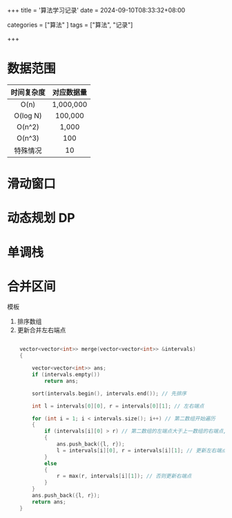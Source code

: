 +++
title = '算法学习记录'
date = 2024-09-10T08:33:32+08:00

categories = ["算法" ] 
tags = ["算法", "记录"]

+++



# 数据范围



| 时间复杂度 | 对应数据量 |
| :--------: | :--------: |
|    O(n)    | 1,000,000  |
|  O(log N)  |  100,000   |
|   O(n^2)   |   1,000    |
|   O(n^3)   |    100     |
|  特殊情况  |     10     |





# 滑动窗口





# 动态规划 DP









# 单调栈







# 合并区间

模板

1. 排序数组
2. 更新合并左右端点

```cpp

    vector<vector<int>> merge(vector<vector<int>> &intervals)
    {

        vector<vector<int>> ans;
        if (intervals.empty())
            return ans;

        sort(intervals.begin(), intervals.end()); // 先排序

        int l = intervals[0][0], r = intervals[0][1]; // 左右端点

        for (int i = 1; i < intervals.size(); i++) // 第二数组开始遍历
        {
            if (intervals[i][0] > r) // 第二数组的左端点大于上一数组的右端点, 则保存上一数组
            {
                ans.push_back({l, r});
                l = intervals[i][0], r = intervals[i][1]; // 更新左右端点
            }
            else
            {
                r = max(r, intervals[i][1]); // 否则更新右端点
            }
        }
        ans.push_back({l, r});
        return ans;
    }

```

